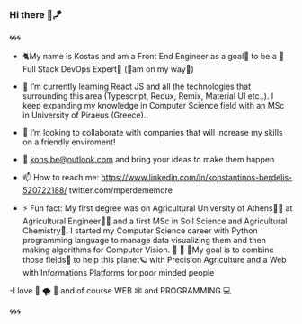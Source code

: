 ### Hi there 🤙🪁

🌀🌀🌀

- 🐈My name is Kostas and am a Front End Engineer as a goal🎯 to be a 💪Full Stack DevOps Expert🦾 	(🤙am on my way🤙)


- 🌱 I’m currently learning React JS and all the technologies that surrounding this area (Typescript, Redux, Remix, Material UI etc..). I keep expanding my knowledge in Computer Science field with an MSc in University of Piraeus (Greece)..


- 👯 I’m looking to collaborate with companies that will increase my skills on a friendly enviroment!

- 💬 kons.be@outlook.com            and bring your ideas to make them happen
- 📫 How to reach me:               https://www.linkedin.com/in/konstantinos-berdelis-520722188/      twitter.com/mperdememore

- ⚡ Fun fact: My first degree was on Agricultural University of Athens🧑‍🌾 at Agricultural Engineer👨‍🌾 and a  first MSc in Soil Science and Agricultural Chemistry🌴. I started my Computer Science career with Python programming language to manage data visualizing them and then making algorithms for Computer Vision.
	🐓 🐊 🐢My goal is to combine those fields🐳 to help this planet🪐 with Precision Agriculture and a Web with Informations Platforms for poor minded people




-I love 🌊 🌪️	🌟 and of course WEB 🕸️ and PROGRAMMING 💻

🌀🌀🌀
